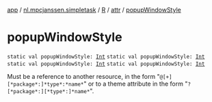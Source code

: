 [app](../../../index.md) / [nl.mpcjanssen.simpletask](../../index.md) / [R](../index.md) / [attr](index.md) / [popupWindowStyle](.)

# popupWindowStyle

`static val popupWindowStyle: `[`Int`](https://kotlinlang.org/api/latest/jvm/stdlib/kotlin/-int/index.html)
`static val popupWindowStyle: `[`Int`](https://kotlinlang.org/api/latest/jvm/stdlib/kotlin/-int/index.html)
`static val popupWindowStyle: `[`Int`](https://kotlinlang.org/api/latest/jvm/stdlib/kotlin/-int/index.html)
`static val popupWindowStyle: `[`Int`](https://kotlinlang.org/api/latest/jvm/stdlib/kotlin/-int/index.html)

Must be a reference to another resource, in the form "`@[+][*package*:]*type*:*name*`" or to a theme attribute in the form "`?[*package*:][*type*:]*name*`".

